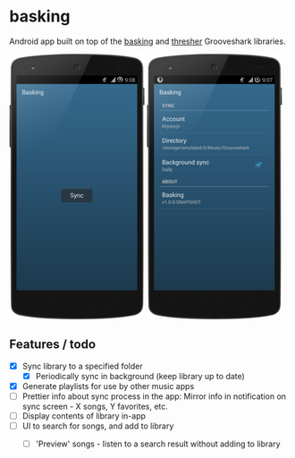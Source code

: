 # basking

Android app built on top of the [basking](https://github.com/danhawkes/basking) and [thresher](https://github.com/danhawkes/thresher) Grooveshark libraries.

![](README/1.png)
![](README/2.png)    

## Features / todo

- [x] Sync library to a specified folder  
    - [x] Periodically sync in background (keep library up to date)  
- [x] Generate playlists for use by other music apps  
- [ ] Prettier info about sync process in the app: Mirror info in notification on sync screen - X songs, Y favorites, etc.  
- [ ] Display contents of library in-app 
- [ ] UI to search for songs, and add to library  
    - [ ] 'Preview' songs - listen to a search result without adding to library
  